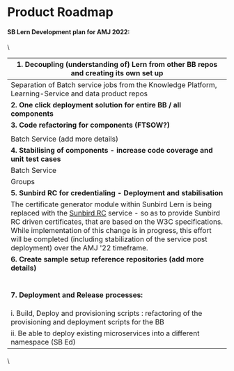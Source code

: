 # Product Roadmap

#### SB Lern Development plan for AMJ 2022:



\


| **1. Decoupling (understanding of) Lern from other BB repos and creating its own set up**                                                                                                                                                                                                                                                                                                            |
| ---------------------------------------------------------------------------------------------------------------------------------------------------------------------------------------------------------------------------------------------------------------------------------------------------------------------------------------------------------------------------------------------------- |
| Separation of Batch service jobs from the Knowledge Platform, Learning-Service and data product repos                                                                                                                                                                                                                                                                                                |
| **2. One click deployment solution for entire BB / all components**                                                                                                                                                                                                                                                                                                                                  |
| **3. Code refactoring for components (FTSOW?)**                                                                                                                                                                                                                                                                                                                                                      |
|                                                                                                                                                                                                                                                                                                                                                                                                      |
| Batch Service (add more details)                                                                                                                                                                                                                                                                                                                                                                     |
| **4. Stabilising of components - increase code coverage and unit test cases**                                                                                                                                                                                                                                                                                                                        |
| Batch Service                                                                                                                                                                                                                                                                                                                                                                                        |
| Groups                                                                                                                                                                                                                                                                                                                                                                                               |
| **5. Sunbird RC for credentialing - Deployment and stabilisation**                                                                                                                                                                                                                                                                                                                                   |
| The certificate generator module within Sunbird Lern is being replaced with the [Sunbird RC](https://docs.sunbirdrc.dev) service - so as to provide Sunbird RC driven certificates, that are based on the W3C specifications. While implementation of this change is in progress, this effort will be completed (including stabilization of the service post deployment) over the AMJ '22 timeframe. |
| **6. Create sample setup reference repositories (add more details)**                                                                                                                                                                                                                                                                                                                                 |
| <p><strong></strong><br><strong>7. Deployment and Release processes:</strong></p>                                                                                                                                                                                                                                                                                                                    |
| i. Build, Deploy and provisioning scripts : refactoring of the provisioning and deployment scripts for the BB                                                                                                                                                                                                                                                                                        |
| ii. Be able to deploy existing microservices into a different namespace (SB Ed)                                                                                                                                                                                                                                                                                                                      |

####

\
